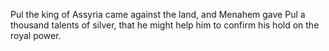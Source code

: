 Pul the king of Assyria came against the land, and Menahem gave Pul a thousand talents of silver, that he might help him to confirm his hold on the royal power.
